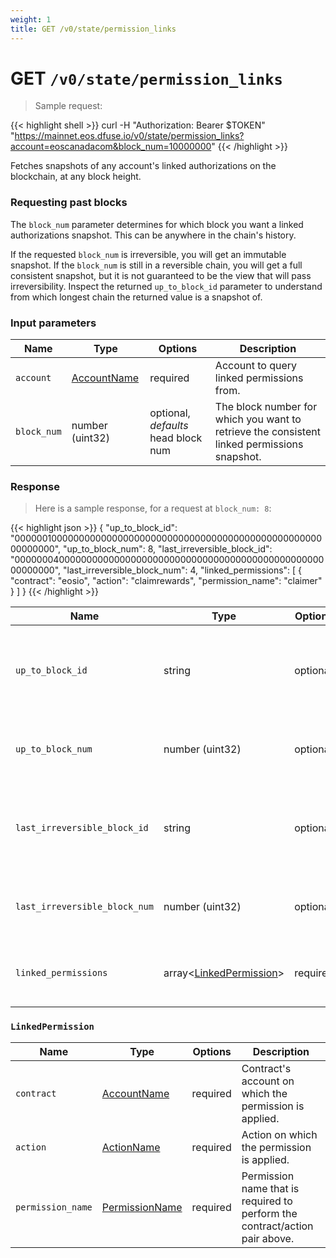 ```yaml
---
weight: 1
title: GET /v0/state/permission_links
---
```


# GET `/v0/state/permission_links`

> Sample request:

{{< highlight shell >}}
curl -H "Authorization: Bearer $TOKEN" \
    "https://mainnet.eos.dfuse.io/v0/state/permission_links?account=eoscanadacom&block_num=10000000"
{{< /highlight >}}

Fetches snapshots of any account's linked authorizations on the blockchain, at any block height.

### Requesting past blocks

The `block_num` parameter determines for which block you want a linked
authorizations snapshot. This can be anywhere in the chain's history.

If the requested `block_num` is irreversible, you will get an
immutable snapshot.  If the `block_num` is still in a reversible
chain, you will get a full consistent snapshot, but it is not
guaranteed to be the view that will pass irreversibility. Inspect the
returned `up_to_block_id` parameter to understand from which longest
chain the returned value is a snapshot of.

### Input parameters

Name | Type | Options | Description
-----|------|---------|------------
`account` | [AccountName](#type-AccountName) | required | Account to query linked permissions from.
`block_num` | number (uint32) | optional, _defaults_ head block num | The block number for which you want to retrieve the consistent linked permissions snapshot.

### Response

> Here is a sample response, for a request at `block_num: 8`:

{{< highlight json >}}
{
  "up_to_block_id": "0000001000000000000000000000000000000000000000000000000000000000",
  "up_to_block_num": 8,
  "last_irreversible_block_id": "0000000400000000000000000000000000000000000000000000000000000000",
  "last_irreversible_block_num": 4,
  "linked_permissions": [
    {
      "contract": "eosio",
      "action": "claimrewards",
      "permission_name": "claimer"
    }
  ]
}
{{< /highlight >}}

Name | Type | Options | Description
-----|------|---------|------------
`up_to_block_id` | string | optional | Block ID at which the snapshot was taken when querying the reversible chain segment. This will not be present if querying blocks older than the last irreversible block.
`up_to_block_num` | number (uint32) | optional | Block number extracted from `up_to_block_id` if present, provided as a convenience so you don't need to extract it yourself.
`last_irreversible_block_id` | string | optional | Last irreversible block considered for this request. The returned snapshot is still for the requested `block_num`, even though the irreversible block shown here is more recent.
`last_irreversible_block_num` | number (uint32) | optional | Block number extracted from `last_irreversible_block_num`, provided as a convenience so you don't need to extract it yourself.
`linked_permissions` | array&lt;[LinkedPermission](#type-state-LinkedPermission)&gt; | required | An array of linked permissions for the account, sorted by the `contract` field and on `action` when there is a tie at the `contract` level.


### `LinkedPermission`

Name | Type | Options | Description
-----|------|---------|------------
`contract`  | [AccountName](#type-AccountName) | required | Contract's account on which the permission is applied.
`action` | [ActionName](#type-ActionName) | required | Action on which the permission is applied.
`permission_name` | [PermissionName](#type-PermissionName) | required | Permission name that is required to perform the contract/action pair above.

